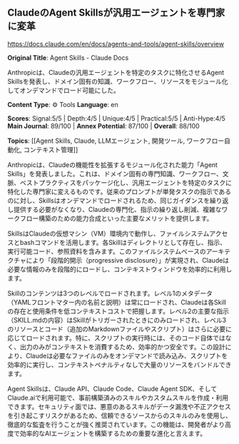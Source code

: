 ## ClaudeのAgent Skillsが汎用エージェントを専門家に変革

https://docs.claude.com/en/docs/agents-and-tools/agent-skills/overview

**Original Title**: Agent Skills - Claude Docs

Anthropicは、Claudeの汎用エージェントを特定のタスクに特化させるAgent Skillsを発表し、ドメイン固有の知識、ワークフロー、リソースをモジュール化してオンデマンドでロード可能にした。

**Content Type**: ⚙️ Tools
**Language**: en

**Scores**: Signal:5/5 | Depth:4/5 | Unique:4/5 | Practical:5/5 | Anti-Hype:4/5
**Main Journal**: 89/100 | **Annex Potential**: 87/100 | **Overall**: 88/100

**Topics**: [[Agent Skills, Claude, LLMエージェント, 開発ツール, ワークフロー自動化, コンテキスト管理]]

Anthropicは、Claudeの機能性を拡張するモジュール化された能力「Agent Skills」を発表しました。これは、ドメイン固有の専門知識、ワークフロー、文脈、ベストプラクティスをパッケージ化し、汎用エージェントを特定のタスクに特化した専門家に変えるものです。従来のプロンプトが単発タスクの指示であるのに対し、Skillsはオンデマンドでロードされるため、同じガイダンスを繰り返し提供する必要がなくなり、Claudeの専門化、指示の繰り返し削減、複雑なワークフロー構築のための能力合成といった主要なメリットを提供します。

SkillsはClaudeの仮想マシン（VM）環境内で動作し、ファイルシステムアクセスとbashコマンドを活用します。各Skillはディレクトリとして存在し、指示、実行可能コード、参照資料を含みます。このファイルシステムベースのアーキテクチャにより「段階的開示（progressive disclosure）」が実現され、Claudeは必要な情報のみを段階的にロードし、コンテキストウィンドウを効率的に利用します。

Skillのコンテンツは3つのレベルでロードされます。レベル1のメタデータ（YAMLフロントマター内の名前と説明）は常にロードされ、Claudeは各Skillの存在と使用条件を低コンテキストコストで把握します。レベル2の主要な指示（SKILL.mdの内容）はSkillがトリガーされたときにのみロードされ、レベル3のリソースとコード（追加のMarkdownファイルやスクリプト）はさらに必要に応じてロードされます。特に、スクリプトの実行時には、そのコード自体ではなく、出力のみがコンテキストを消費するため、効率的かつ安全です。この設計により、Claudeは必要なファイルのみをオンデマンドで読み込み、スクリプトを効率的に実行し、コンテキストペナルティなしで大量のリソースをバンドルできます。

Agent Skillsは、Claude API、Claude Code、Claude Agent SDK、そしてClaude.aiで利用可能で、事前構築済みのスキルやカスタムスキルを作成・利用できます。セキュリティ面では、悪意のあるスキルがデータ漏洩や不正アクセスを引き起こすリスクがあるため、信頼できるソースからのスキルのみを使用し、徹底的な監査を行うことが強く推奨されています。この機能は、開発者がより高度で効率的なAIエージェントを構築するための重要な進化と言えます。